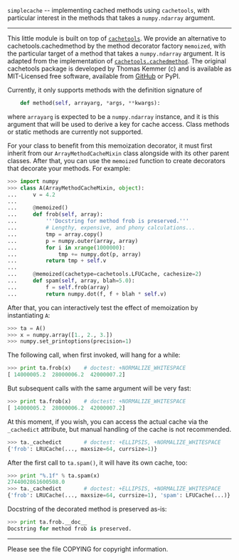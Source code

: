 `simplecache` -- implementing cached methods using `cachetools`, with
particular interest in the methods that takes a `numpy.ndarray` argument.

---

This little module is built on top of
[`cachetools`](http://pythonhosted.org/cachetools/ "cachetools").  We provide
an alternative to cachetools.cachedmethod by the method decorator factory
`memoized`, with the particular target of a method that takes a `numpy.ndarray`
argument.  It is adapted from the implementation of
[`cachetools.cachedmethod`](http://pythonhosted.org/cachetools/#cachetools.cachedmethod).
The original cachetools package is developed by Thomas Kemmer (c) and is
available as MIT-Licensed free software, available from
[GitHub](https://github.com/tkem/cachetools/ "cachetools repo") or PyPI.

Currently, it only supports methods with the definition signature of
```python
    def method(self, arrayarg, *args, **kwargs):
```
where `arrayarg` is expected to be a `numpy.ndarray` instance, and it is this
argument that will be used to derive a key for cache access.  Class methods or
static methods are currently not supported.

For your class to benefit from this memoization decorator, it must first
inherit from our `ArrayMethodCacheMixin` class alongside with its other parent
classes.  After that, you can use the `memoized` function to create decorators
that decorate your methods.  For example:
```python
>>> import numpy
>>> class A(ArrayMethodCacheMixin, object):
...     v = 4.2
... 
...     @memoized()
...     def frob(self, array):
...         '''Docstring for method frob is preserved.'''
...         # Lengthy, expensive, and phony calculations...
...         tmp = array.copy()
...         p = numpy.outer(array, array)
...         for i in xrange(1000000):
...             tmp += numpy.dot(p, array)
...         return tmp + self.v
... 
...     @memoized(cachetype=cachetools.LFUCache, cachesize=2)
...     def spam(self, array, blah=5.0):
...         f = self.frob(array)
...         return numpy.dot(f, f + blah * self.v)
```

After that, you can interactively test the effect of memoization by
instantiating `A`:
```python
>>> ta = A()
>>> x = numpy.array([1., 2., 3.])
>>> numpy.set_printoptions(precision=1)
```

The following call, when first invoked, will hang for a while:
```python
>>> print ta.frob(x)    # doctest: +NORMALIZE_WHITESPACE
[ 14000005.2  28000006.2  42000007.2]
```

But subsequent calls with the same argument will be very fast:
```python
>>> print ta.frob(x)    # doctest: +NORMALIZE_WHITESPACE
[ 14000005.2  28000006.2  42000007.2]
```

At this moment, if you wish, you can access the actual cache via the
`_cachedict` attribute, but manual handling of the cache is not recommended.
```python
>>> ta._cachedict       # doctest: +ELLIPSIS, +NORMALIZE_WHITESPACE
{'frob': LRUCache(..., maxsize=64, currsize=1)}
```

After the first call to `ta.spam()`, it will have its own cache, too:
```python
>>> print "%.1f" % ta.spam(x)
2744002861600508.0
>>> ta._cachedict       # doctest: +ELLIPSIS, +NORMALIZE_WHITESPACE
{'frob': LRUCache(..., maxsize=64, currsize=1), 'spam': LFUCache(...)}
```

Docstring of the decorated method is preserved as-is:
```python
>>> print ta.frob.__doc__
Docstring for method frob is preserved.
```

---

Please see the file COPYING for copyright information.
